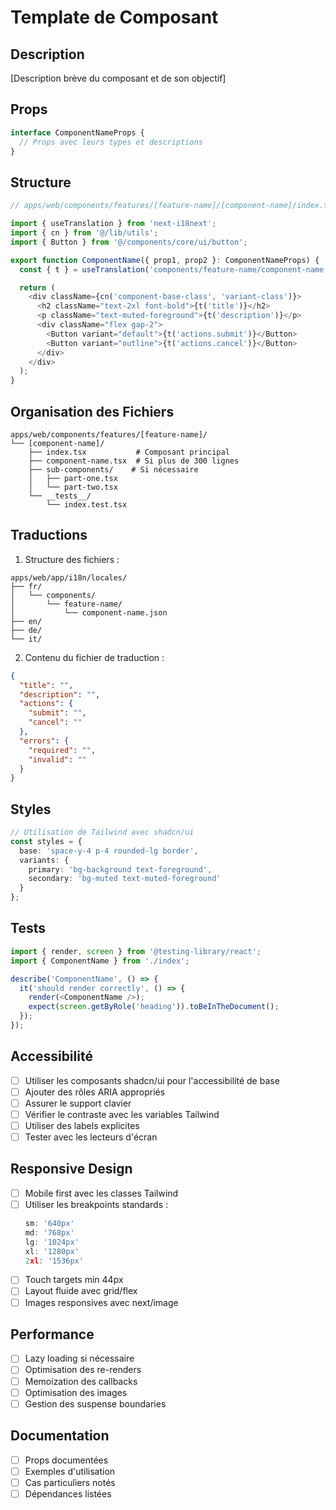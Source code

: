 # Template de Composant

## Description

[Description brève du composant et de son objectif]

## Props

```typescript
interface ComponentNameProps {
  // Props avec leurs types et descriptions
}
```

## Structure

```typescript
// apps/web/components/features/[feature-name]/[component-name]/index.tsx

import { useTranslation } from 'next-i18next';
import { cn } from '@/lib/utils';
import { Button } from '@/components/core/ui/button';

export function ComponentName({ prop1, prop2 }: ComponentNameProps) {
  const { t } = useTranslation('components/feature-name/component-name');

  return (
    <div className={cn('component-base-class', 'variant-class')}>
      <h2 className="text-2xl font-bold">{t('title')}</h2>
      <p className="text-muted-foreground">{t('description')}</p>
      <div className="flex gap-2">
        <Button variant="default">{t('actions.submit')}</Button>
        <Button variant="outline">{t('actions.cancel')}</Button>
      </div>
    </div>
  );
}
```

## Organisation des Fichiers

```
apps/web/components/features/[feature-name]/
└── [component-name]/
    ├── index.tsx           # Composant principal
    ├── component-name.tsx  # Si plus de 300 lignes
    ├── sub-components/    # Si nécessaire
    │   ├── part-one.tsx
    │   └── part-two.tsx
    └── __tests__/
        └── index.test.tsx
```

## Traductions

1. Structure des fichiers :
```
apps/web/app/i18n/locales/
├── fr/
│   └── components/
│       └── feature-name/
│           └── component-name.json
├── en/
├── de/
└── it/
```

2. Contenu du fichier de traduction :
```json
{
  "title": "",
  "description": "",
  "actions": {
    "submit": "",
    "cancel": ""
  },
  "errors": {
    "required": "",
    "invalid": ""
  }
}
```

## Styles

```typescript
// Utilisation de Tailwind avec shadcn/ui
const styles = {
  base: 'space-y-4 p-4 rounded-lg border',
  variants: {
    primary: 'bg-background text-foreground',
    secondary: 'bg-muted text-muted-foreground'
  }
};
```

## Tests

```typescript
import { render, screen } from '@testing-library/react';
import { ComponentName } from './index';

describe('ComponentName', () => {
  it('should render correctly', () => {
    render(<ComponentName />);
    expect(screen.getByRole('heading')).toBeInTheDocument();
  });
});
```

## Accessibilité

- [ ] Utiliser les composants shadcn/ui pour l'accessibilité de base
- [ ] Ajouter des rôles ARIA appropriés
- [ ] Assurer le support clavier
- [ ] Vérifier le contraste avec les variables Tailwind
- [ ] Utiliser des labels explicites
- [ ] Tester avec les lecteurs d'écran

## Responsive Design

- [ ] Mobile first avec les classes Tailwind
- [ ] Utiliser les breakpoints standards :
  ```typescript
  sm: '640px'
  md: '768px'
  lg: '1024px'
  xl: '1280px'
  2xl: '1536px'
  ```
- [ ] Touch targets min 44px
- [ ] Layout fluide avec grid/flex
- [ ] Images responsives avec next/image

## Performance

- [ ] Lazy loading si nécessaire
- [ ] Optimisation des re-renders
- [ ] Memoization des callbacks
- [ ] Optimisation des images
- [ ] Gestion des suspense boundaries

## Documentation

- [ ] Props documentées
- [ ] Exemples d'utilisation
- [ ] Cas particuliers notés
- [ ] Dépendances listées
